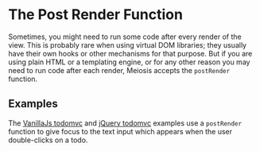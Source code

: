 # The Post Render Function

Sometimes, you might need to run some code after every render of the view. This is probably rare when using virtual DOM libraries; they usually have their own hooks or other mechanisms for that purpose. But if you are using plain HTML or a templating engine, or for any other reason you may need to run code after each render, Meiosis accepts the `postRender` function.

## Examples

The [VanillaJs todomvc](https://github.com/foxdonut/meiosis-examples/tree/master/examples/todomvc/vanillajs) and [jQuery todomvc](https://github.com/foxdonut/meiosis-examples/tree/master/examples/todomvc/jquery) examples use a `postRender` function to give focus to the text input which appears when the user double-clicks on a todo.
